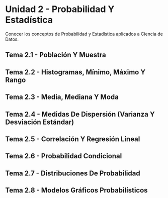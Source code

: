 # Unidad 2 - Probabilidad Y Estadística

Conocer los conceptos de Probabilidad y Estadística aplicados a Ciencia de Datos.

## Tema 2.1 - Población Y Muestra

## Tema 2.2 - Histogramas, Mínimo, Máximo Y Rango

## Tema 2.3 - Media, Mediana Y Moda

## Tema 2.4 - Medidas De Dispersión (Varianza Y Desviación Estándar)

## Tema 2.5 - Correlación Y Regresión Lineal

## Tema 2.6 - Probabilidad Condicional

## Tema 2.7 - Distribuciones De Probabilidad

## Tema 2.8 - Modelos Gráficos Probabilísticos
